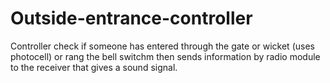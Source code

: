 # Outside-entrance-controller
Controller check if someone has entered through the gate or wicket (uses photocell) or rang the bell switchm then sends information by radio module to the receiver that gives a sound signal.
